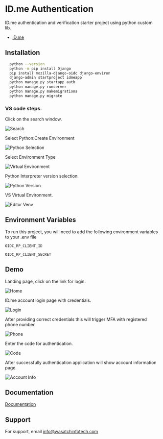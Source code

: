 
# ID.me Authentication

ID.me authentication and verification starter project using python custom lib.

 - [ID.me](https://www.id.me)
## Installation 

```bash
  python --version
  python -m pip install Django
  pip install mozilla-django-oidc django-environ 
  django-admin startproject idmeapp
  python manage.py startapp auth
  python manage.py runserver
  python manage.py makemigrations
  python manage.py migrate
```

### VS code steps.

 Click on the search window.
 
 ![Search](https://github.com/wasatchinfotech/idme-fed-auth/blob/main/images/vs1.jpg?raw=true)

 Select Python:Create Environment

 ![Python Selection](https://github.com/wasatchinfotech/idme-fed-auth/blob/main/images/vs2.jpg?raw=true)

 Select Environment Type
 
 ![Virtual Environment](https://github.com/wasatchinfotech/idme-fed-auth/blob/main/images/vs3.jpg?raw=true)

 Python Interpreter version selection.

 ![Python Version](https://github.com/wasatchinfotech/idme-fed-auth/blob/main/images/vs4.jpg?raw=true)

 VS Virtual Environment.
 
 ![Editor Venv](https://github.com/wasatchinfotech/idme-fed-auth/blob/main/images/vs5.jpg?raw=true)
 
## Environment Variables

To run this project, you will need to add the following environment variables to your .env file

`OIDC_RP_CLIENT_ID`

`OIDC_RP_CLIENT_SECRET`

## Demo

Landing page, click on the link for login.

![Home](https://github.com/wasatchinfotech/idme-fed-auth/blob/main/images/home.jpg?raw=true)

ID.me account login page with credentials.

![Login](https://github.com/wasatchinfotech/idme-fed-auth/blob/main/images/login.jpg?raw=true)

After providing correct credentials this will trigger MFA with registered phone number.

![Phone](https://github.com/wasatchinfotech/idme-fed-auth/blob/main/images/phone.jpg?raw=true)

Enter the code for authentication.

![Code](https://github.com/wasatchinfotech/idme-fed-auth/blob/main/images/code.jpg?raw=true)

After successfully authentication application will show account information page.

![Account Info](https://github.com/wasatchinfotech/idme-fed-auth/blob/main/images/account.jpg?raw=true)


## Documentation

[Documentation](https://help.id.me/hc/en-us)

## Support

For support, email info@wasatchinfotech.com


